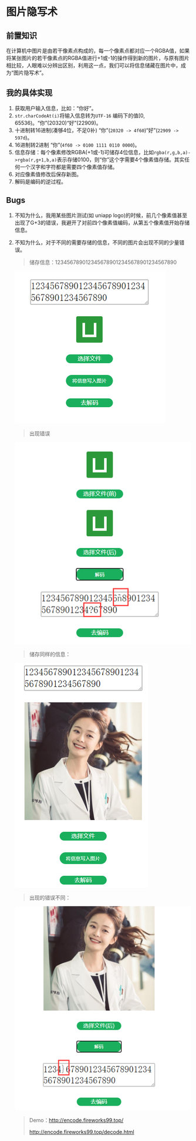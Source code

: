 
# 图片隐写术

## 前置知识

在计算机中图片是由若干像素点构成的，每一个像素点都对应一个RGBA值，如果将某张图片的若干像素点的RGBA值进行+1或-1的操作得到新的图片，与原有图片相比较，人眼难以分辨出区别，利用这一点，我们可以将信息储藏在图片中，成为“图片隐写术”。

## 我的具体实现

1. 获取用户输入信息，比如：“你好”。
2. `str.charCodeAt(i)`将输入信息转为`UTF-16` 编码下的值[0, 65536)。“你”(20320)“好”(22909)。
3. 十进制转16进制(凑够4位，不足0补) “你”(`20320 -> 4f60`)“好”(`22909 -> 597d`)。
4. 16进制转2进制 “你”(`4f60 -> 0100 1111 0110 0000`)。
5. 信息存储：每个像素修改RGBA(+1或-1)可储存4位信息，比如`rgba(r,g,b,a)->rgba(r,g+1,b,a)`表示存储0100，则“你”这个字需要4个像素值存储。其实任何一个汉字和字符都是需要四个像素值存储。
6. 对应像素值修改后保存新图。
7. 解码是编码的逆过程。

## Bugs

1. 不知为什么，我用某些图片测试(如 uniapp logo)的时候，前几个像素值甚至出现了G+3的错误，我避开了对前四个像素值编码，从第五个像素值开始存储信息。

2. 不知为什么，对于不同的需要存储的信息，不同的图片会出现不同的少量错误。

   > 储存信息：1234567890123456789012345678901234567890

   ![before1](/images/encode.png)

   > 出现错误

   ![after1](/images/after.png)

   > 储存同样的信息：

   ![before2](/images/before2.png)

   > 出现的错误不同：

   ![after2](/images/after2.png)

   > Demo：http://encode.fireworks99.top/
   >
   > http://encode.fireworks99.top/decode.html